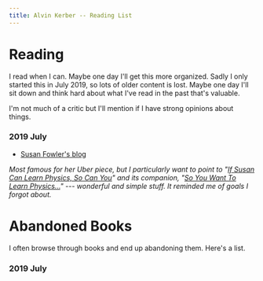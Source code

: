 ```yaml
---
title: Alvin Kerber -- Reading List
---
```


# Reading

I read when I can. Maybe one day I'll get this more organized. Sadly I only
started this in July 2019, so lots of older content is lost. Maybe one day I'll
sit down and think hard about what I've read in the past that's valuable.

I'm not much of a critic but I'll mention if I have strong opinions about things.

### 2019 July

- [Susan Fowler's blog](https://www.susanjfowler.com/blog)

*Most famous for her Uber piece, but I particularly want to point to
"[If Susan Can Learn Physics, So Can You](https://www.susanjfowler.com/blog/2016/8/26/from-the-fledgling-physicist-archives-if-susan-can-learn-physics-so-can-you)"
and its companion,
"[So You Want To Learn Physics...](https://www.susanjfowler.com/blog/2016/8/13/so-you-want-to-learn-physics)"
--- wonderful and simple stuff. It reminded me of goals I forgot about.*

# Abandoned Books

I often browse through books and end up abandoning them. Here's a list.

### 2019 July
